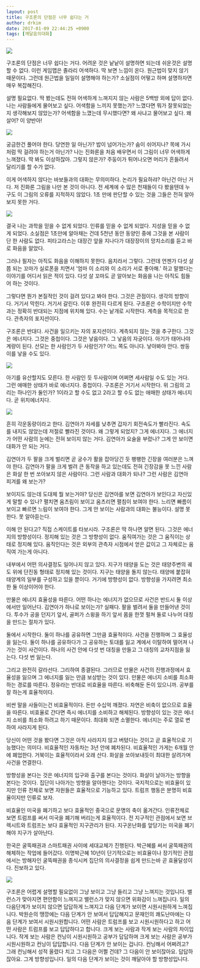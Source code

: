```yaml
---
layout: post
title: 구조론의 단점은 너무 쉽다는 거
author: drkim
date: 2017-01-09 22:44:25 +0900
tags: [깨달음의대화]
---
```

![](/files/attach/images/198/420/797/2.jpg)

  


  


구조론의 단점은 너무 쉽다는 거다. 어려운 것은 낱낱이 설명하면 되는데 쉬운것은 설명할 수 없다. 이런 게임맵은 졸라리 어색하다. 딱 보면 느낌이 온다. 원근법이 맞지 않기 때문이다. 그런데 원근법을 일일이 설명해야 하는가? 소실점이 어떻고 하며 설명하자면 매우 복잡해진다. 

  


설명 필요없다. 딱 봤는데도 전혀 어색하게 느껴지지 않는 사람은 5백방 외에 답이 없다. 나는 사람들에게 물어보고 싶다. 어색함을 느끼지 못했는가? 느꼈다면 뭐가 잘못되었는지 생각해보지 않았는가? 어색함을 느꼈는데 무시했다면? 왜 사냐고 물어보고 싶다. 왜 살어? 이 양반아! 

![](/files/attach/images/198/420/797/1.jpg)  




  


궁금한건 풀어야 한다. 당연한 일 아닌가? 밥이 넘어가는가? 숨이 쉬어지나? 목에 가시처럼 딱 걸려야 하는거 아닌가? 나는 진화론을 처음 배우면서 이 그림이 너무 어색하게 느껴졌다. 딱 봐도 이상하잖아. 그렇지 않은가? 주둥이가 튀어나오면 머리가 흔들려서 달리기를 할 수가 없다. 

  


이게 어색하지 않다는 바보들과의 대화는 무의미하다. 논리가 필요하랴? 아닌건 아닌 거다. 저 진화론 그림을 나만 본 것이 아니다. 전 세계에 수 많은 천재들이 다 봤을텐데 누구도 이 그림의 오류를 지적하지 않았다. 1초 만에 판단할 수 있는 것을 그들은 전혀 알아보지 못한 거다. 

  




![](/files/attach/images/198/420/797/3.jpg) 

  


결국 나는 과학을 믿을 수 없게 되었다. 인류를 믿을 수 없게 되었다. 지성을 믿을 수 없게 되었다. 소실점은 1초만에 알아채는 건데 5천년 동안 동양인 중에 그것을 본 사람이 단 한 사람도 없다. 피타고라스는 대장간 앞을 지나다가 대장장이의 망치소리를 듣고 바로 화음을 알았다. 

  


그러나 필자는 아직도 화음을 이해하지 못한다. 음치라서 그렇다. 그런데 언젠가 다섯 살 쯤 되는 꼬마가 실로폰을 치면서 '엄마 이 소리와 이 소리가 서로 좋아해.' 하고 말했다는 이야기를 어디서 읽은 적이 있다. 다섯 살 꼬마도 곧 알아보는 화음을 나는 아직도 힘들어 하는 것이다. 

  


그렇다면 뭔가 본질적인 것이 걸려 있다고 봐야 한다. 그것은 관점이다. 생각의 방향이다. 거기서 막힌다. 거기서 갈린다. 이후 완전히 다르게 된다. 구조론은 수학이지만 수학과는 정확히 반대되는 지점에 위치해 있다. 수는 낱개로 시작한다. 계측을 목적으로 한다. 관측자의 포지션이다. 

  


구조론은 반대다. 사건을 일으키는 자의 포지션이다. 계측되지 않는 것을 추구한다. 그것은 에너지다. 그것은 중첩이다. 그것은 낳음이다. 그 낳음의 자궁이다. 아기가 태어나야 계량이 된다. 산모는 한 사람인가 두 사람인가? 어느 쪽도 아니다. 낳아봐야 안다. 쌍둥이를 낳을 수도 있다. 

  





![](/files/attach/images/198/420/797/4.jpg) 

  


아기를 유산할지도 모른다. 한 사람인 듯 두사람이며 어쩌면 세사람일 수도 있는 거다. 그런 애매한 상태가 바로 에너지다. 중첩이다. 구조론은 거기서 시작한다. 위 그림의 고리는 하나인가 둘인가? 1이라고 할 수도 없고 2라고 할 수도 없는 애매한 상태가 에너지다. 곧 위치에너지다. 

  




![](/files/attach/images/198/420/797/5.jpg) 

  


흔히 각운동량이라고 한다. 김연아가 자세를 낮추면 갑자기 회전속도가 빨라진다. 속도를 내지도 않았는데 저절로 빨라진 것이다. 왜 그렇게 되었지? 그게 에너지다. 그 에너지가 어떤 사람의 눈에는 전혀 보이지 않는 거다. 김연아가 요술을 부렸나? 그게 안 보이면 대화가 안 되는 거다. 

  


김연아가 두 팔을 크게 벌리면 곧 궁수가 활을 잡아당긴 듯 팽팽한 긴장을 여러분은 느껴야 한다. 김연아가 팔을 크게 벌려 큰 동작을 하고 있는데도 전혀 긴장감을 못 느낀 사람은 화살 한 번 쏘아보지 않은 사람이다. 그런 사람과 대화가 되나? 그런 사람은 김연아 피겨를 왜 보는가? 

  


보이지도 않는데 도대체 뭘 보는거야? 당신은 김연아를 보면 김연아가 보인다고 자신있게 말할 수 있나? 펼치면 움츠림이 보이고 움츠리면 펼침이 보여야 한다. 느리면 빠름이 보이고 빠르면 느림이 보여야 한다. 그게 안 보이는 사람과의 대화는 불능이다. 설명 못한다. 못 알아듣는다. 

  


이해 안 된다고? 직접 스케이트를 타보시라. 구조론은 딱 하나면 알면 된다. 그것은 에너지의 방향성이다. 정지해 있는 것은 그 방향성이 없다. 움직여가는 것은 그 움직이는 상태로 정지해 있다. 움직인다는 것은 외부의 관측자 시점에서 얻은 값이고 그 자체로는 움직여 가는게 아니다. 

  


내부에서 어떤 의사결정도 일어나지 않고 있다. 지구가 태양을 도는 것은 태양주변의 궤도 위에 단진동 형태로 정지해 있는 것이다. 지구는 태양을 돌지 않는다. 태양에 붙잡혀 태양계의 일부를 구성하고 있을 뿐이다. 거기에 방향성이 없다. 방향성을 가지려면 최소한 둘 이상이어야 한다. 

  


만물은 에너지 효율성을 따른다. 어떤 하나는 에너지가 없으므로 사건은 반드시 둘 이상에서만 일어난다. 김연아가 하나로 보이는가? 실패다. 팔을 벌려서 둘을 만들어낸 것이다. 투수가 공을 던지기 앞서, 골퍼가 스윙을 하기 앞서 몸을 한껏 펄쳐 둘로 나누어 대칭을 만드는 절차가 있다. 

  


둘에서 시작한다. 둘이 하나를 공유하면 그만큼 효율적이다. 사건을 진행하며 그 효율성을 잃는다. 둘이 하나를 공유하다가 그 공유하는 토대를 잃고 계에서 이탈하여 떨어져 나가는 것이 사건이다. 하나의 사건 안에 다섯 번 대칭을 만들고 그 대칭의 교차지점을 잃는다. 다섯 번 잃는다. 

  


그리고 완전히 갈라선다. 그리하여 종결된다. 그러므로 만물은 사건의 진행과정에서 효율성을 잃으며 그 에너지를 잃는 만큼 보상받는 것이 있다. 만물은 에너지 소비를 최소화 하는 경로를 따른다. 정유라는 반대로 비효율을 따른다. 비축해둔 돈이 있으니까. 공부를 잘 하는게 효율적이다. 

  


비싼 말을 사들이는건 비효율적이다. 돈만 수십억 깨졌다. 자연은 비축이 없으므로 효율을 따른다. 비효율로 간다면 즉시 에너지를 소비하고 해체된다. 방향성이 있는 것은 에너지 소비를 최소화 하려고 하기 때문이다. 최대화 되면 소멸한다. 에너지는 주로 열로 변하여 사라지게 된다. 

  


당신이 어떤 것을 봤다면 그것은 아직 사라지지 않고 버텼다는 것이고 곧 효율적으로 기능했다는 의미다. 비효율적인 자동차는 3년 안에 폐차된다. 비효율적인 가게는 6개월 안에 폐업한다. 거북이는 효율적이라서 오래 산다. 화살을 쏘아보내듯이 최대한 살려가며 사건을 연결한다. 

  


방향성을 본다는 것은 에너지의 입구와 출구를 본다는 것이다. 화살이 날아가는 방향을 본다는 것이다. 집단이 나아가는 방향을 알아챈다는 것이다. 국지적으로는 비효율이 있지만 인류 전체로 보면 자원들은 효율적으로 기능하고 있다. 트럼프 행동은 분명히 비효율이지만 인류로 보자. 

  


비효율인 미국을 폐기하고 보다 효율적인 중국으로 문명의 축이 옮겨간다. 인류전체로 보면 트럼프를 써서 미국을 폐기해 버리는게 효율적이다. 전 지구적인 관점에서 보면 브렉시트와 트럼프는 보다 효율적인 지구관리가 된다. 지구온난화를 앞당기는 미국을 폐기해야 지구가 살아난다. 

  


한국은 굴뚝패권과 스마트패권 사이에 세대교체가 진행된다. 박근혜를 써서 굴뚝패권의 해체하는 작업에 들어갔다. 이명박근혜 10년이 단기적으로는 비효율이나 장기적인 관점에서는 방해자인 굴뚝패권을 종식시켜 집단의 의사결정을 쉽게 만드는바 곧 효율달성이다. 진보하고 있다. 

  



 
  ![](/files/attach/images/198/420/797/20170108_234810.jpg) 

  


구조론은 어렵게 설명할 필요없이 그냥 보이고 그냥 들리고 그냥 느껴지는 것입니다. 밸런스가 맞아지면 편안함이 느껴지고 밸런스가 맞지 않으면 위화감이 느껴집니다. 일의 다음단계가 보이지 않으면 답답하게 느껴지고 다음 단계가 보이면 시원시원하게 느껴집니다. 박원순의 땡깡에는 다음 단계가 안 보여서 답답해지고 문재인의 쾌도난마에는 다음 단계가 보여서 시원시원합니다. 어떤 사람은 트럼프를 보고 시원시원하다고 하고 어떤 사람은 트럼프를 보고 답답하다고 합니다. 크게 보는 사람과 작게 보는 사람의 차이입니다. 작게 보는 사람은 컨닝이 시원시원하고 공부가 답답하며 크게 보는 사람은 공부가 시원시원하고 컨닝이 답답합니다. 다음 단계가 안 보이는 겁니다. 컨닝해서 어쩌려고? 그래 컨닝해서 성적 올렸다 치고 그 다음은 어쩔 건데? 그 다음이 안 보이잖아요. 답답하잖아요. 그게 방향성입니다. 일의 다음 단계가 보이는 것이 깨달아야 할 방향성입니다.